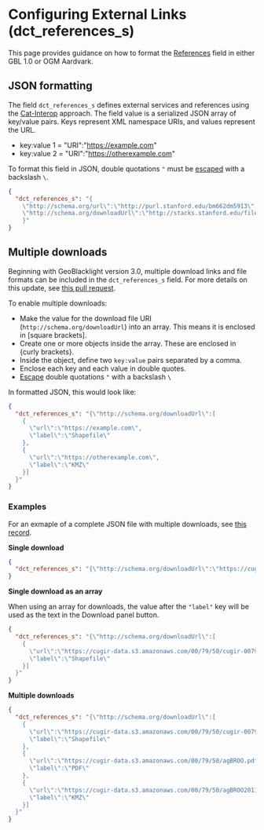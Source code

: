 # Configuring External Links (dct_references_s)

This page provides guidance on how to format the [References](ogm-aardvark/references.md) field in either GBL 1.0 or OGM Aardvark.

## JSON formatting

The field `dct_references_s` defines external services and references using the [Cat-Interop](https://github.com/OSGeo/Cat-Interop) approach. The field value is a serialized JSON array of key/value pairs. Keys represent XML namespace URIs, and values represent the URL.

* key:value 1 = "URI":"https://example.com"
* key:value 2 = "URI":"https://otherexample.com"

To format this field in JSON, double quotations `"` must be [escaped](../JSON-format#escaped-characters) with a backslash `\`.

```json
{
  "dct_references_s": "{
    \"http://schema.org/url\":\"http://purl.stanford.edu/bm662dm5913\",
    \"http://schema.org/downloadUrl\":\"http://stacks.stanford.edu/file/druid:bm662dm5913/data.zip\"
    }"
}
```

## Multiple downloads

Beginning with GeoBlacklight version 3.0, multiple download links and file formats can be included in the `dct_references_s` field. For more details on this update, see [this pull request](https://github.com/geoblacklight/geoblacklight/pull/916).

To enable multiple downloads:
* Make the value for the download file URI (`http://schema.org/downloadUrl`) into an array. This means it is enclosed in [square brackets].
* Create one or more objects inside the array. These are enclosed in {curly brackets}.
* Inside the object, define two `key:value` pairs separated by a comma.
* Enclose each key and each value in double quotes.
* [Escape](../JSON-format#escaped-characters) double quotations `"` with a backslash `\`

In formatted JSON, this would look like:
```json
{
  "dct_references_s": "{\"http://schema.org/downloadUrl\":[
    {
      \"url\":\"https://example.com\",
      \"label\":\"Shapefile\"
    },
    {
      \"url\":\"https://otherexample.com\",
      \"label\":\"KMZ\"
    }]
  }"
}
```

### Examples


For an exmaple of a complete JSON file with multiple downloads, see [this record](https://github.com/geoblacklight/geoblacklight/blob/main/spec/fixtures/solr_documents/multiple-downloads.json).

**Single download**

```json
{
  "dct_references_s": "{\"http://schema.org/downloadUrl\":\"https://cugir-data.s3.amazonaws.com/00/79/50/cugir-007950.zip\"}"
}
```

**Single download as an array**

When using an array for downloads, the value after the `"label"` key will be used as the text in the Download panel button.

```json
{
  "dct_references_s": "{\"http://schema.org/downloadUrl\":[
    {
      \"url\":\"https://cugir-data.s3.amazonaws.com/00/79/50/cugir-007950.zip\",
      \"label\":\"Shapefile\"
    }]
  }"
}
```

**Multiple downloads**

```json
{
  "dct_references_s": "{\"http://schema.org/downloadUrl\":[
    {
      \"url\":\"https://cugir-data.s3.amazonaws.com/00/79/50/cugir-007950.zip\",
      \"label\":\"Shapefile\"
    },
    {
      \"url\":\"https://cugir-data.s3.amazonaws.com/00/79/50/agBROO.pdf\",
      \"label\":\"PDF\"
    },
    {
      \"url\":\"https://cugir-data.s3.amazonaws.com/00/79/50/agBROO2011.kmz\",
      \"label\":\"KMZ\"
    }]
  }"
}
```